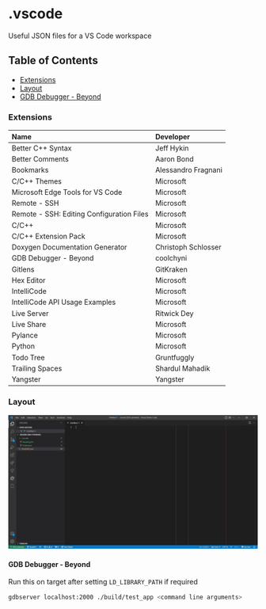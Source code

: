 # .vscode

Useful JSON files for a VS Code workspace

## Table of Contents

* [Extensions](#extensions)
* [Layout](#layout)
* [GDB Debugger - Beyond](#gdb-debugger---beyond)

### Extensions

| Name | Developer |
|:-|:-|
| Better C++ Syntax | Jeff Hykin |
| Better Comments | Aaron Bond |
| Bookmarks | Alessandro Fragnani |
| C/C++ Themes | Microsoft |
| Microsoft Edge Tools for VS Code | Microsoft |
| Remote - SSH | Microsoft |
| Remote - SSH: Editing Configuration Files | Microsoft |
| C/C++ | Microsoft |
| C/C++ Extension Pack | Microsoft |
| Doxygen Documentation Generator | Christoph Schlosser |
| GDB Debugger - Beyond | coolchyni |
| Gitlens | GitKraken |
| Hex Editor | Microsoft |
| IntelliCode | Microsoft |
| IntelliCode API Usage Examples | Microsoft |
| Live Server | Ritwick Dey |
| Live Share | Microsoft |
| Pylance | Microsoft |
| Python | Microsoft |
| Todo Tree | Gruntfuggly |
| Trailing Spaces | Shardul Mahadik |
| Yangster | Yangster |

### Layout

![Workspace Layout](images/layout.jpg)

#### GDB Debugger - Beyond

Run this on target after setting `LD_LIBRARY_PATH` if required

```bash
gdbserver localhost:2000 ./build/test_app <command line arguments>
```
